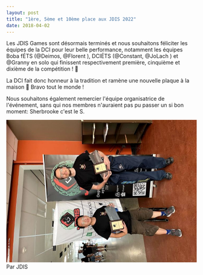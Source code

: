 ```yaml
---
layout: post
title: "1ère, 5ème et 10ème place aux JDIS 2022"
date: 2018-04-02
---
```


Les JDIS Games sont désormais terminés et nous souhaitons féliciter les équipes de la DCI pour leur belle performance, notamment les équipes Boba fÉTS (@Deimos, @Florent ), DCIÉTS (@Constant, @JoLach ) et @Granny en solo qui finissent respectivement première, cinquième et dixième de la compétition ! 🌟

La DCI fait donc honneur à la tradition et ramène une nouvelle plaque à la maison 🏅 Bravo tout le monde ! 

Nous souhaitons également remercier l'équipe organisatrice de l'événement, sans qui nos membres n'auraient pas pu passer un si bon moment: Sherbrooke c'est le S.


![L'équipe Boba fÉTS](/img/news/jdis_vainqueurs_2022.jpg)
Par JDIS
